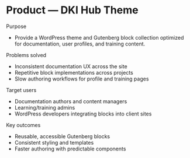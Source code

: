 # Product — DKI Hub Theme

Purpose

- Provide a WordPress theme and Gutenberg block collection optimized for documentation, user profiles, and training content.

Problems solved

- Inconsistent documentation UX across the site
- Repetitive block implementations across projects
- Slow authoring workflows for profile and training pages

Target users

- Documentation authors and content managers
- Learning/training admins
- WordPress developers integrating blocks into client sites

Key outcomes

- Reusable, accessible Gutenberg blocks
- Consistent styling and templates
- Faster authoring with predictable components

